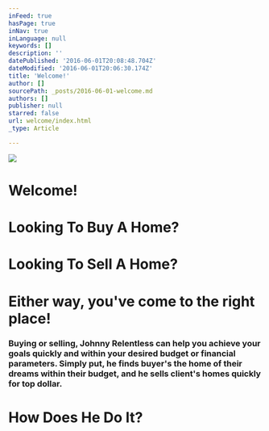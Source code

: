 ```yaml
---
inFeed: true
hasPage: true
inNav: true
inLanguage: null
keywords: []
description: ''
datePublished: '2016-06-01T20:08:48.704Z'
dateModified: '2016-06-01T20:06:30.174Z'
title: 'Welcome!'
author: []
sourcePath: _posts/2016-06-01-welcome.md
authors: []
publisher: null
starred: false
url: welcome/index.html
_type: Article

---
```

![](https://the-grid-user-content.s3-us-west-2.amazonaws.com/af143fe1-b50d-4916-a95f-97c0b89d0a23.jpg)

# Welcome!

# Looking To Buy A Home?

# Looking To Sell A Home?

# Either way, you've come to the right place!

### **Buying or selling, Johnny Relentless can help you achieve your goals quickly and within your desired budget or financial parameters. Simply put, he finds buyer's the home of their dreams within their budget, and he sells client's homes quickly for top dollar.**

# How Does He Do It?